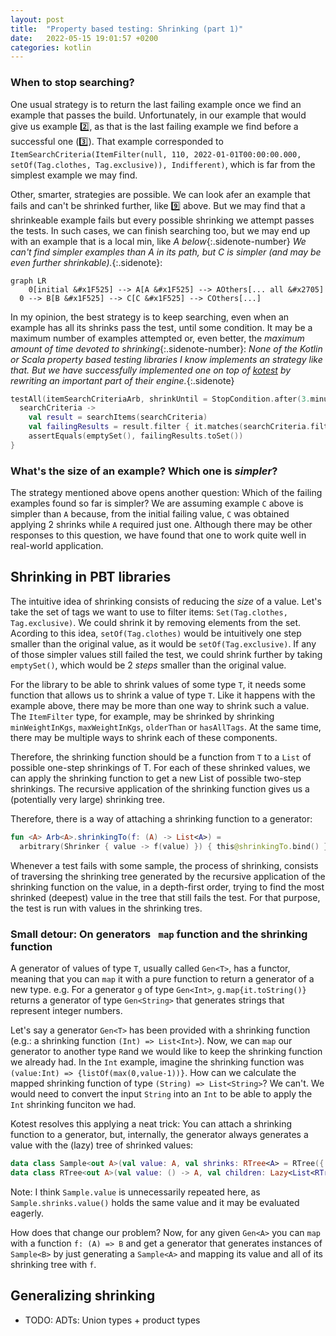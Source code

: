 ```yaml
---
layout: post
title:  "Property based testing: Shrinking (part 1)"
date:   2022-05-15 19:01:57 +0200
categories: kotlin
---
```


### When to stop searching?

One usual strategy is to return the last failing example once we find an example that passes the build. Unfortunately, in our example that would give us example 2️⃣, as that is the last failing example we find before a successful one (3️⃣). That example corresponded to `ItemSearchCriteria(ItemFilter(null, 110, 2022-01-01T00:00:00.000, setOf(Tag.clothes, Tag.exclusive)), Indifferent)`, which is far from the simplest example we may find. 

Other, smarter, strategies are possible. We can look afer an example that fails and can't be shrinked further, like :nine: above. But we may find that a shrinkeable example fails but every possible shrinking we attempt passes the tests. In such cases, we can finish searching too, but we may end up with an example that is a local min, like _A below_{:.sidenote-number} _We can't find simpler examples than A in its path, but C is simpler (and may be even further shrinkable)._{:.sidenote}:

```mermaid
graph LR
	0[initial &#x1F525] --> A[A &#x1F525] --> AOthers[... all &#x2705]
  0 --> B[B &#x1F525] --> C[C &#x1F525] --> COthers[...]

```

In my opinion, the best strategy is to keep searching, even when an example has all its shrinks pass the test, until some condition. It may be a maximum number of examples attempted or, even better, the _maximum amount of time devoted to shrinking_{:.sidenote-number}: _None of the Kotlin or Scala property based testing libraries I know implements an strategy like that. But we have successfully implemented one on top of [kotest](https://kotest.io/) by rewriting an important part of their engine._{:.sidenote}

```kotlin
testAll(itemSearchCriteriaArb, shrinkUntil = StopCondition.after(3.minutes)) { 
  searchCriteria ->
    val result = searchItems(searchCriteria)
    val failingResults = result.filter { it.matches(searchCriteria.filter) }
    assertEquals(emptySet(), failingResults.toSet())
}
```

### What's the size of an example? Which one is _simpler_?

The strategy mentioned above opens another question: Which of the failing examples found so far is simpler? We are assuming example `C` above is simpler than `A` because, from the initial failing value, `C` was obtained applying 2 shrinks while `A` required just one. Although there may be other responses to this question, we have found that one to work quite well in real-world application.

## Shrinking in PBT libraries

The intuitive idea of shrinking consists of reducing the _size_ of a value. Let's take the set of tags we want to use to filter items: `Set(Tag.clothes, Tag.exclusive)`. We could shrink it by removing elements from the set. Acording to this idea, `setOf(Tag.clothes)` would be intuitively one step smaller than the original value, as it would be `setOf(Tag.exclusive)`. If any of those simpler values still failed the test, we could shrink further by taking `emptySet()`, which would be 2 _steps_ smaller than the original value.

For the library to be able to shrink values of some type `T`, it needs some function that allows us to shrink a value of type `T`. Like it happens with the example above, there may be more than one way to shrink such a value. The `ItemFilter` type, for example, may be shrinked by shrinking `minWeightInKgs`, `maxWeightInKgs`, `olderThan` or `hasAllTags`. At the same time, there may be multiple ways to shrink each of these components.

Therefore, the shrinking function should be a function from `T` to a `List` of possible one-step shrinkings of T. For each of these shrinked values, we can apply the shrinking function to get a new List of possible two-step shrinkings. The recursive application of the shrinking function gives us a (potentially very large) shrinking tree.



Therefore, there is a way of attaching a shrinking function to a generator:

```kotlin
fun <A> Arb<A>.shrinkingTo(f: (A) -> List<A>) =
  arbitrary(Shrinker { value -> f(value) }) { this@shrinkingTo.bind() }
```

Whenever a test fails with some sample, the process of shrinking, consists of traversing the shrinking tree generated by the recursive application of the shrinking function on the value, in a depth-first order, trying to find the most shrinked (deepest) value in the tree that still fails the test. For that purpose, the test is run with values in the shrinking tres.

### Small detour: On generators ` map` function and the shrinking function

A generator of values of type `T`, usually called `Gen<T>`, has a functor, meaning that you can `map` it with a pure function to return a generator of a new type. e.g. For a generator `g` of type `Gen<Int>`, `g.map{it.toString()}` returns a generator of type `Gen<String>` that generates strings that represent integer numbers.

Let's say a generator `Gen<T>` has been provided with a shrinking function  (e.g.: a shrinking function `(Int) => List<Int>`). Now, we can `map` our generator to another type `R`and we would like to keep the shrinking function we already had. In the `Int` example, imagine the shrinking function was `(value:Int) => {listOf(max(0,value-1))}`. How can we calculate the mapped shrinking function of type `(String) => List<String>`? We can't. We would need to convert the input `String` into an `Int` to be able to apply the `Int` shrinking funciton we had.

Kotest resolves this applying a neat trick: You can attach a shrinking function to a generator, but, internally, the generator always generates a value with the (lazy) tree of shrinked values:

```kotlin
data class Sample<out A>(val value: A, val shrinks: RTree<A> = RTree({ value }))
data class RTree<out A>(val value: () -> A, val children: Lazy<List<RTree<A>>> = lazy { emptyList<RTree<A>>() })
```

Note: I think `Sample.value` is unnecessarily repeated here, as `Sample.shrinks.value()` holds the same value and it may be evaluated eagerly.

How does that change our problem? Now, for any given `Gen<A>` you can `map` with a function `f: (A) => B` and get a generator that generates instances of `Sample<B>` by just generating a `Sample<A>` and mapping its value and all of its shrinking tree with `f`.



## Generalizing shrinking

- TODO: ADTs: Union types + product types
